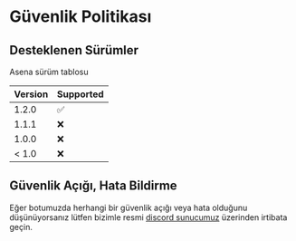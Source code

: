 # Güvenlik Politikası

## Desteklenen Sürümler

Asena sürüm tablosu

| Version | Supported          |
| ------- | ------------------ |
| 1.2.0   | :white_check_mark: |
| 1.1.1   | :x:                |
| 1.0.0   | :x:                |
| < 1.0   | :x:                |

## Güvenlik Açığı, Hata Bildirme

Eğer botumuzda herhangi bir güvenlik açığı veya hata olduğunu düşünüyorsanız lütfen
bizimle resmi [discord sunucumuz](https://discord.gg/CRgXhfs) üzerinden irtibata geçin.
